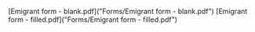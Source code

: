 [Emigrant form - blank.pdf]("Forms/Emigrant form - blank.pdf")
[Emigrant form - filled.pdf]("Forms/Emigrant form - filled.pdf")
